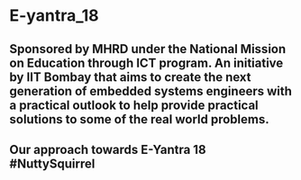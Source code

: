 # E-yantra_18
## Sponsored by MHRD under the National Mission on Education through ICT program. An initiative by IIT Bombay that aims to create the next generation of embedded systems engineers with a practical outlook to help provide practical solutions to some of the real world problems.


## Our approach towards E-Yantra 18 #NuttySquirrel




